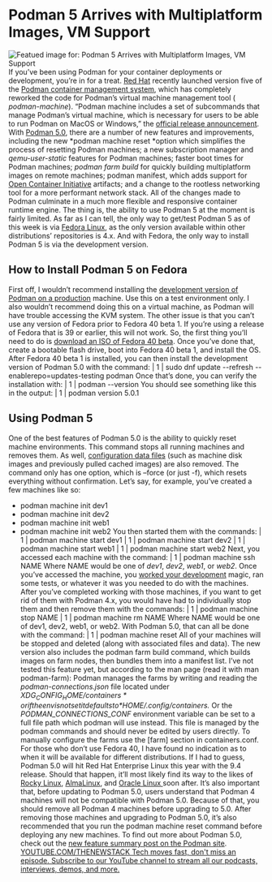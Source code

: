 # Podman 5 Arrives with Multiplatform Images, VM Support
![Featued image for: Podman 5 Arrives with Multiplatform Images, VM Support](https://cdn.thenewstack.io/media/2024/04/38bf6368-podman-logo-1024x683.png)
If you’ve been using Podman for your container deployments or development, you’re in for a treat.
[Red Hat](https://www.openshift.com/try?utm_content=inline+mention) recently launched version five of the [Podman container management system](https://thenewstack.io/check-out-podman-red-hats-daemon-less-docker-alternative/), which has completely reworked the code for Podman’s virtual machine management tool ( *podman-machine*).
“Podman machine includes a set of subcommands that manage Podman’s virtual machine, which is necessary for users to be able to run Podman on MacOS or Windows,” the
[official release announcement](https://www.redhat.com/en/blog/podman-50-unveiled).
With
[Podman 5.0](https://github.com/containers/podman/releases/tag/v5.0.0), there are a number of new features and improvements, including the new *podman machine reset *option which simplifies the process of resetting Podman machines; a new subscription manager and *qemu-user-static* features for Podman machines; faster boot times for Podman machines; *podman farm build* for quickly building multiplatform images on remote machines; podman manifest, which adds support for [Open Container Initiative](https://thenewstack.io/open-container-initiative-launches-container-image-format-spec/) artifacts; and a change to the rootless networking tool for a more performant network stack.
All of the changes made to Podman culminate in a much more flexible and responsive container runtime engine.
The thing is, the ability to use Podman 5 at the moment is fairly limited. As far as I can tell, the only way to get/test Podman 5 as of this week is via
[Fedora Linux](https://thenewstack.io/set-up-python-on-fedora-linux-4-steps/), as the only version available within other distributions’ repositories is 4.x. And with Fedora, the only way to install Podman 5 is via the development version.
## How to Install Podman 5 on Fedora
First off, I wouldn’t recommend installing the
[development version of Podman on a production](https://thenewstack.io/risk-aware-vs-risk-averse-product-development/) machine. Use this on a test environment only. I also wouldn’t recommend doing this on a virtual machine, as Podman will have trouble accessing the KVM system.
The other issue is that you can’t use any version of Fedora prior to Fedora 40 beta 1. If you’re using a release of Fedora that is 39 or earlier, this will not work. So, the first thing you’ll need to do is
[download an ISO of Fedora 40 beta](https://fedoraproject.org/workstation/download?beta). Once you’ve done that, create a bootable flash drive, boot into Fedora 40 beta 1, and install the OS.
After Fedora 40 beta 1 is installed, you can then install the development version of Podman 5.0 with the command:
|
1
|
sudo dnf update --refresh --enablerepo=updates-testing podman
Once that’s done, you can verify the installation with:
|
1
|
podman --version
You should see something like this in the output:
|
1
|
podman version 5.0.1
## Using Podman 5
One of the best features of Podman 5.0 is the ability to quickly reset machine environments. This command stops all running machines and removes them. As well,
[configuration data files](https://thenewstack.io/circleci-offers-a-private-option-for-orb-reusable-configuration-files/) (such as machine disk images and previously pulled cached images) are also removed. The command only has one option, which is –force (or just -f), which resets everything without confirmation.
Let’s say, for example, you’ve created a few machines like so:
- podman machine init dev1
- podman machine init dev2
- podman machine init web1
- podman machine init web2
You then started them with the commands:
|
1
|
podman machine start dev1
|
1
|
podman machine start dev2
|
1
|
podman machine start web1
|
1
|
podman machine start web2
Next, you accessed each machine with the command:
|
1
|
podman machine ssh NAME
Where NAME would be one of
*dev1*, *dev2*, *web1*, or *web2*.
Once you’ve accessed the machine, you
[worked your development](https://thenewstack.io/using-ai-to-help-developers-work-with-regular-expressions/) magic, ran some tests, or whatever it was you needed to do with the machines. After you’ve completed working with those machines, if you want to get rid of them with Podman 4.x, you would have had to individually stop them and then remove them with the commands:
|
1
|
podman machine stop NAME
|
1
|
podman machine rm NAME
Where NAME would be one of dev1, dev2, web1, or web2.
With Podman 5.0, that can all be done with the command:
|
1
|
podman machine reset
All of your machines will be stopped and deleted (along with associated files and data).
The new version also includes the podman farm build command, which builds images on farm nodes, then bundles them into a manifest list. I’ve not tested this feature yet, but according to the man page (read it with man podman-farm):
Podman manages the farms by writing and reading the
*podman-connections.json* file located under *$XDG_CONFIG_HOME/containers* or if the env is not set it defaults to *$HOME/.config/containers.* Or the *PODMAN_CONNECTIONS_CONF* environment variable can be set to a full file path which podman will use instead. This file is managed by the podman commands and should never be edited by users directly. To manually configure the farms use the [farm] section in containers.conf.
For those who don’t use Fedora 40, I have found no indication as to when it will be available for different distributions. If I had to guess, Podman 5.0 will hit Red Hat Enterprise Linux this year with the 9.4 release. Should that happen, it’ll most likely find its way to the likes of
[Rocky Linux](https://thenewstack.io/start-developing-with-rocky-linux-as-a-docker-container/), [AlmaLinux](https://thenewstack.io/jack-aboutboul-how-almalinux-came-to-be-and-why-it-was-needed/), and [Oracle Linux ](https://developer.oracle.com/?utm_content=inline+mention)soon after.
It’s also important that, before updating to Podman 5.0, users understand that Podman 4 machines will not be compatible with Podman 5.0. Because of that, you should remove all Podman 4 machines before upgrading to 5.0. After removing those machines and upgrading to Podman 5.0, it’s also recommended that you run the podman machine reset command before deploying any new machines.
To find out more about Podman 5.0, check out the
[new feature summary post on the Podman site](https://blog.podman.io/2024/03/podman-5-0-has-been-released/). [
YOUTUBE.COM/THENEWSTACK
Tech moves fast, don't miss an episode. Subscribe to our YouTube
channel to stream all our podcasts, interviews, demos, and more.
](https://youtube.com/thenewstack?sub_confirmation=1)